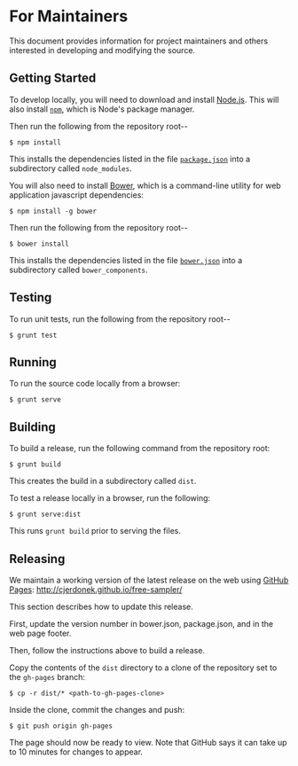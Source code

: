 For Maintainers
===============

This document provides information for project maintainers and others
interested in developing and modifying the source.


Getting Started
---------------

To develop locally, you will need to download and install [Node.js][node-js].
This will also install [`npm`][npm], which is Node's package manager.

Then run the following from the repository root--

    $ npm install

This installs the dependencies listed in the file
[`package.json`](package.json) into a subdirectory called `node_modules`.

You will also need to install [Bower][bower], which is a command-line
utility for web application javascript dependencies:

    $ npm install -g bower

Then run the following from the repository root--

    $ bower install

This installs the dependencies listed in the file [`bower.json`](bower.json)
into a subdirectory called `bower_components`.


Testing
-------

To run unit tests, run the following from the repository root--

    $ grunt test


Running
-------

To run the source code locally from a browser:

    $ grunt serve


Building
--------

To build a release, run the following command from the repository root:

    $ grunt build

This creates the build in a subdirectory called `dist`.

To test a release locally in a browser, run the following:

    $ grunt serve:dist

This runs `grunt build` prior to serving the files.


Releasing
---------

We maintain a working version of the latest release on the web using
[GitHub Pages][github-pages]: http://cjerdonek.github.io/free-sampler/

This section describes how to update this release.

First, update the version number in
bower.json, package.json, and in the web page footer.

Then, follow the instructions above to build a release.

Copy the contents of the `dist` directory to a clone of the repository
set to the `gh-pages` branch:

    $ cp -r dist/* <path-to-gh-pages-clone>

Inside the clone, commit the changes and push:

    $ git push origin gh-pages

The page should now be ready to view.  Note that GitHub says it can take
up to 10 minutes for changes to appear.


[bower]: http://bower.io/
[github-pages]: https://help.github.com/categories/20/articles
[node-js]: http://nodejs.org/
[npm]: https://www.npmjs.org/
